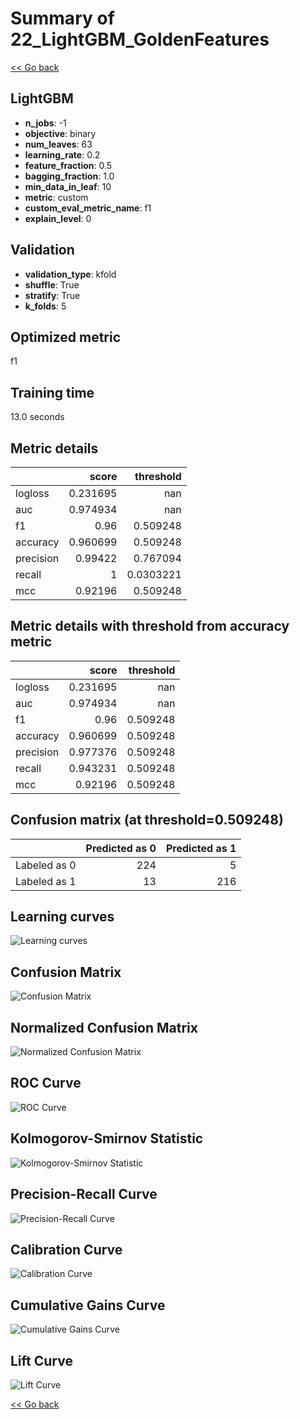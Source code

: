 # Summary of 22_LightGBM_GoldenFeatures

[<< Go back](../README.md)


## LightGBM
- **n_jobs**: -1
- **objective**: binary
- **num_leaves**: 63
- **learning_rate**: 0.2
- **feature_fraction**: 0.5
- **bagging_fraction**: 1.0
- **min_data_in_leaf**: 10
- **metric**: custom
- **custom_eval_metric_name**: f1
- **explain_level**: 0

## Validation
 - **validation_type**: kfold
 - **shuffle**: True
 - **stratify**: True
 - **k_folds**: 5

## Optimized metric
f1

## Training time

13.0 seconds

## Metric details
|           |    score |   threshold |
|:----------|---------:|------------:|
| logloss   | 0.231695 | nan         |
| auc       | 0.974934 | nan         |
| f1        | 0.96     |   0.509248  |
| accuracy  | 0.960699 |   0.509248  |
| precision | 0.99422  |   0.767094  |
| recall    | 1        |   0.0303221 |
| mcc       | 0.92196  |   0.509248  |


## Metric details with threshold from accuracy metric
|           |    score |   threshold |
|:----------|---------:|------------:|
| logloss   | 0.231695 |  nan        |
| auc       | 0.974934 |  nan        |
| f1        | 0.96     |    0.509248 |
| accuracy  | 0.960699 |    0.509248 |
| precision | 0.977376 |    0.509248 |
| recall    | 0.943231 |    0.509248 |
| mcc       | 0.92196  |    0.509248 |


## Confusion matrix (at threshold=0.509248)
|              |   Predicted as 0 |   Predicted as 1 |
|:-------------|-----------------:|-----------------:|
| Labeled as 0 |              224 |                5 |
| Labeled as 1 |               13 |              216 |

## Learning curves
![Learning curves](learning_curves.png)
## Confusion Matrix

![Confusion Matrix](confusion_matrix.png)


## Normalized Confusion Matrix

![Normalized Confusion Matrix](confusion_matrix_normalized.png)


## ROC Curve

![ROC Curve](roc_curve.png)


## Kolmogorov-Smirnov Statistic

![Kolmogorov-Smirnov Statistic](ks_statistic.png)


## Precision-Recall Curve

![Precision-Recall Curve](precision_recall_curve.png)


## Calibration Curve

![Calibration Curve](calibration_curve_curve.png)


## Cumulative Gains Curve

![Cumulative Gains Curve](cumulative_gains_curve.png)


## Lift Curve

![Lift Curve](lift_curve.png)



[<< Go back](../README.md)
